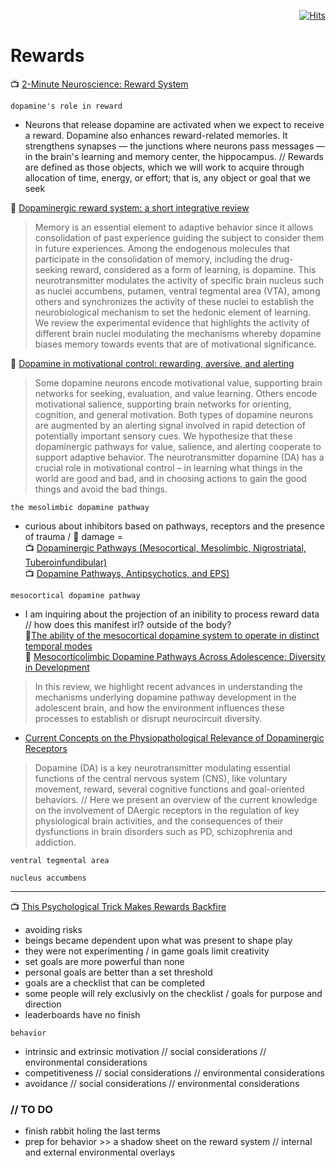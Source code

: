 <div align="right">

  [![Hits](https://hits.seeyoufarm.com/api/count/incr/badge.svg?url=https%3A%2F%2Fgithub.com%2FUnderground-Railroad%2FmagnificentMammals%2Fmain%2FbrainDump%2Fponderings%2Frewards.md&count_bg=%23FF00E3&title_bg=%23555555&icon=reverbnation.svg&icon_color=%23FF00E3&title=hits&edge_flat=false)](https://hits.seeyoufarm.com)
  
</div>

# Rewards

📺 [2-Minute Neuroscience: Reward System](https://www.youtube.com/watch?v=f7E0mTJQ2KM)<br>

`dopamine's role in reward` 

+ Neurons that release dopamine are activated when we expect to receive a reward. Dopamine also enhances reward-related memories. It strengthens synapses — the junctions where neurons pass messages — in the brain's learning and memory center, the hippocampus. // Rewards are defined as those objects, which we will work to acquire through allocation of time, energy, or effort; that is, any object or goal that we seek <br>

📝 [Dopaminergic reward system: a short integrative review](https://www.ncbi.nlm.nih.gov/pmc/articles/PMC2958859/) <br>
> Memory is an essential element to adaptive behavior since it allows consolidation of past experience guiding the subject to consider them in future experiences. Among the endogenous molecules that participate in the consolidation of memory, including the drug-seeking reward, considered as a form of learning, is dopamine. This neurotransmitter modulates the activity of specific brain nucleus such as nuclei accumbens, putamen, ventral tegmental area (VTA), among others and synchronizes the activity of these nuclei to establish the neurobiological mechanism to set the hedonic element of learning. We review the experimental evidence that highlights the activity of different brain nuclei modulating the mechanisms whereby dopamine biases memory towards events that are of motivational significance.<br>
  
📝  [Dopamine in motivational control: rewarding, aversive, and alerting](https://www.ncbi.nlm.nih.gov/pmc/articles/PMC3032992/)<br>
> Some dopamine neurons encode motivational value, supporting brain networks for seeking, evaluation, and value learning. Others encode motivational salience, supporting brain networks for orienting, cognition, and general motivation. Both types of dopamine neurons are augmented by an alerting signal involved in rapid detection of potentially important sensory cues. We hypothesize that these dopaminergic pathways for value, salience, and alerting cooperate to support adaptive behavior.
> The neurotransmitter dopamine (DA) has a crucial role in motivational control – in learning what things in the world are good and bad, and in choosing actions to gain the good things and avoid the bad things.<br>

`the mesolimbic dopamine pathway`<br>

+ curious about inhibitors based on pathways, receptors and the presence of trauma / 🧠 damage = <br>
📺 [Dopaminergic Pathways (Mesocortical, Mesolimbic, Nigrostriatal, Tuberoinfundibular)](https://www.youtube.com/watch?v=Vqos47a8mN8) <br>
📺 [Dopamine Pathways, Antipsychotics, and EPS)](https://www.youtube.com/watch?v=wCtC3LN2Vfc) <br>

`mesocortical dopamine pathway`<br>

+ I am inquiring about the projection of an inibility to process reward data // how does this manifest irl? outside of the body?<br>
📝[The ability of the mesocortical dopamine system to operate in distinct temporal modes](https://www.ncbi.nlm.nih.gov/pmc/articles/PMC5509053/) <br>
📝 [Mesocorticolimbic Dopamine Pathways Across Adolescence: Diversity in Development](https://www.frontiersin.org/articles/10.3389/fncir.2021.735625/full)<br> 
> In this review, we highlight recent advances in understanding the mechanisms underlying dopamine pathway development in the adolescent brain, and how the environment influences these processes to establish or disrupt neurocircuit diversity.<br> 
+ [Current Concepts on the Physiopathological Relevance of Dopaminergic Receptors](https://www.frontiersin.org/articles/10.3389/fncel.2017.00027/full) <br>
> Dopamine (DA) is a key neurotransmitter modulating essential functions of the central nervous system (CNS), like voluntary movement, reward, several cognitive functions and goal-oriented behaviors. // Here we present an overview of the current knowledge on the involvement of DAergic receptors in the regulation of key physiological brain activities, and the consequences of their dysfunctions in brain disorders such as PD, schizophrenia and addiction.

`ventral tegmental area`<br>

`nucleus accumbens`<br>

---

📺 [This Psychological Trick Makes Rewards Backfire](https://www.youtube.com/watch?v=1ypOUn6rThM)
+ avoiding risks
+ beings became dependent upon what was present to shape play
+ they were not experimenting / in game goals limit creativity
+ set goals are more powerful than none
+ personal goals are better than a set threshold
+ goals are a checklist that can be completed
+ some people will rely exclusivly on the checklist / goals for purpose and direction
+ leaderboards have no finish <br>

`behavior`<br>
+ intrinsic and extrinsic motivation // social considerations // environmental considerations
+ competitiveness // social considerations // environmental considerations
+ avoidance // social considerations // environmental considerations

### // TO DO 
+ finish rabbit holing the last terms 
+ prep for behavior >> a shadow sheet on the reward system // internal and external environmental overlays
